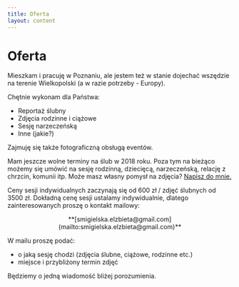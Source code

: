 ```yaml
---
title: Oferta
layout: content
---
```

Oferta
============
Mieszkam i pracuję w Poznaniu, ale jestem też w stanie dojechać wszędzie na terenie Wielkopolski (a w razie potrzeby - Europy). 


Chętnie wykonam dla Państwa:
- Reportaż ślubny
- Zdjęcia rodzinne i ciążowe
- Sesję narzeczeńską
- Inne (jakie?)

Zajmuję się także fotograficzną obsługą eventów. 
 
Mam jeszcze wolne terminy na ślub w 2018 roku.
Poza tym na bieżąco możemy się umówić na sesję rodzinną, dziecięcą, narzeczeńską, relację z chrzcin, komunii itp. 
Może masz własny pomysł na zdjęcia? [Napisz do mnie.](mailto:smigielska.elzbieta@gmail.com)
 
Ceny sesji indywidualnych zaczynają się od 600 zł / zdjęć ślubnych od 3500 zł.
Dokładną cenę sesji ustalamy indywidualnie, dlatego zainteresowanych proszę o kontakt mailowy: 

<p><center>**[smigielska.elzbieta@gmail.com](mailto:smigielska.elzbieta@gmail.com)**</center></p>
 
W mailu proszę podać:
- o jaką sesję chodzi (zdjęcia ślubne, ciążowe, rodzinne etc.)
- miejsce i przybliżony termin zdjęć
 
Będziemy o jedną wiadomość bliżej porozumienia.
